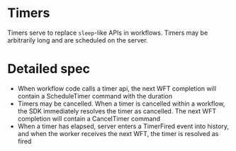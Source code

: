 # Timers

Timers serve to replace `sleep`-like APIs in workflows. Timers may be arbitrarily long
and are scheduled on the server.

# Detailed spec

* When workflow code calls a timer api, the next WFT completion will contain a 
  ScheduleTimer command with the duration
* Timers may be cancelled. When a timer is cancelled within a workflow, the SDK immediately
  resolves the timer as cancelled. The next WFT completion will contain a CancelTimer
  command
* When a timer has elapsed, server enters a TimerFired event into history, and when
  the worker receives the next WFT, the timer is resolved as fired
